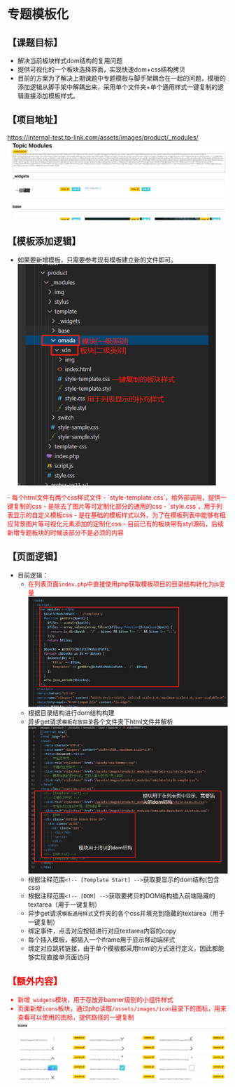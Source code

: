 <style> [red] {color: red}</style>
# 专题模板化

## 【课题目标】
- 解决当前板块样式dom结构的复用问题
- 提供可视化的一个板块选择界面，实现快速dom+css结构拷贝
- 目前的方案为了解决上期课题中专题模板与脚手架耦合在一起的问题，模板的添加逻辑从脚手架中解耦出来，采用单个文件夹+单个通用样式一键复制的逻辑直接添加模板样式。

## 【项目地址】
https://internal-test.tp-link.com/assets/images/product/_modules/
![](./img/module.png)

## 【模板添加逻辑】
- 如果要新增模板，只需要参考现有模板建立新的文件即可。
![](img/folder.png)
<span red>
  - 每个html文件有两个css样式文件
    - `style-template.css`，给外部调用，提供一键复制的css
      - 是除去了图片等可定制化部分的通用的css
    - `style.css`，用于列表显示的自定义模板css
      - 是在基础的模板样式以外，为了在模板列表中能够有相应背景图片等可视化元素添加的定制化css
    - 目前已有的板块带有styl源码，后续新增专题板块的时候该部分不是必须的内容
</span>

## 【页面逻辑】
- 目前逻辑：
  - <span red>在列表页面`index.php`中直接使用php获取模板项目的目录结构转化为js变量</span>
    ![](./img/index-dir.png)
  - 根据目录结构进行dom结构构建
  - 异步get请求`模板存放目录`各个文件夹下html文件并解析
    ![](./img/html.png)
  - 根据注释范围`<!-- [Template Start] -->`获取要显示的dom结构(包含css)
  - 根据注释范围`<!-- [DOM] -->`获取要拷贝的DOM结构插入前端隐藏的textarea（用于一键复制）
  - 异步get请求`模板通用样式`文件夹的各个css并填充到隐藏的textarea（用于一键复制）
  - 绑定事件，点击对应按钮进行对应textarea内容的copy
  - 每个插入模板，都插入一个iframe用于显示移动端样式
  - 绑定对应跳转链接，由于单个模板都采用html的方式进行定义，因此都能够实现直接单页面访问

## <span red>【额外内容】</span>

<span red>

  - 新增`_widgets`模块，用于存放非banner级别的小组件样式
  - 页面新增`icons`板块，通过php读取`/assets/images/icon`目录下的图标，用来查看可以使用的图标，提供路径的一键复制
    ![](./img/index-icon.png)
  
</span>